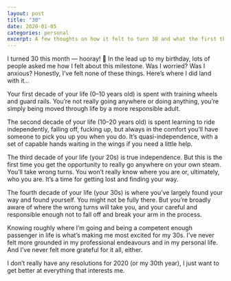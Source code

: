 ```yaml
---
layout: post
title: "30"
date: 2020-01-05
categories: personal
excerpt: A few thoughts on how it felt to turn 30 and what the first three decades of life are all about.
---
```

I turned 30 this month — hooray! 🎉 In the lead up to my birthday, lots of people asked me how I felt about this milestone. Was I worried? Was I anxious? Honestly, I’ve felt none of these things. Here’s where I did land with it…

Your first decade of your life (0–10 years old) is spent with training wheels and guard rails. You’re not really going anywhere or doing anything, you’re simply being moved through life by a more responsible adult.

The second decade of your life (10–20 years old) is spent learning to ride independently, falling off, fucking up, but always in the comfort you’ll have someone to pick you up you when you do. It’s quasi-independence, with a set of capable hands waiting in the wings if you need a little help.

The third decade of your life (your 20s) is true independence. But this is the first time you get the opportunity to really go anywhere on your own steam. You’ll take wrong turns. You won’t really know where you are or, ultimately, who you are. It’s a time for getting lost and finding your way.

The fourth decade of your life (your 30s) is where you’ve largely found your way and found yourself. You might not be fully there. But you’re broadly aware of where the wrong turns will take you, and your careful and responsible enough not to fall off and break your arm in the process.

Knowing roughly where I’m going and being a competent enough passenger in life is what’s making me most excited for my 30s. I’ve never felt more grounded in my professional endeavours and in my personal life. And I’ve never felt more grateful for it all, either.

I don’t really have any resolutions for 2020 (or my 30th year), I just want to get better at everything that interests me.
